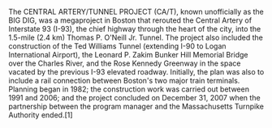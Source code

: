 The CENTRAL ARTERY/TUNNEL PROJECT (CA/T), known unofficially as the BIG DIG, was a megaproject in Boston that rerouted the Central Artery of Interstate 93 (I-93), the chief highway through the heart of the city, into the 1.5-mile (2.4 km) Thomas P. O'Neill Jr. Tunnel. The project also included the construction of the Ted Williams Tunnel (extending I-90 to Logan International Airport), the Leonard P. Zakim Bunker Hill Memorial Bridge over the Charles River, and the Rose Kennedy Greenway in the space vacated by the previous I-93 elevated roadway. Initially, the plan was also to include a rail connection between Boston's two major train terminals. Planning began in 1982; the construction work was carried out between 1991 and 2006; and the project concluded on December 31, 2007 when the partnership between the program manager and the Massachusetts Turnpike Authority ended.[1]
